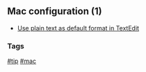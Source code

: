 ## Mac configuration (1)

- [Use plain text as default format in TextEdit](plain-text-default-text-edit.md)

### Tags
[#tip](../../tips.md)
[#mac](../mac.md)